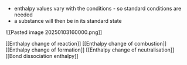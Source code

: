 + enthalpy values vary with the conditions - so standard conditions are needed 
+ a substance will then be in its standard state

![[Pasted image 20250103160000.png]]

[[Enthalpy change of reaction]]
[[Enthalpy change of combustion]]
[[Enthalpy change of formation]]
[[Enthalpy change of neutralisation]]
[[Bond dissociation enthalpy]]